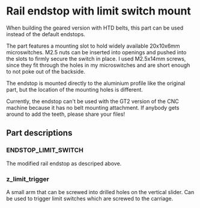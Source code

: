 # Rail endstop with limit switch mount
When building the geared version with HTD belts, this part can be used instead of the default endstops.

The part features a mounting slot to hold widely available 20x10x6mm microswitches. 
M2.5 nuts can be inserted into openings and pushed into the slots to firmly secure the switch in place.
I used M2.5x14mm screws, since they fit through the holes in my microswitches and are short enough to not poke out of the backside.

The endstop is mounted directly to the aluminium profile like the original part, but the location of the mounting holes is different.

Currently, the endstop can't be used with the GT2 version of the CNC machine because it has no belt mounting attachment. 
If anybody gets around to add the teeth, please share your files!

## Part descriptions
### ENDSTOP_LIMIT_SWITCH
The modified rail endstop as descriped above.

### z_limit_trigger
A small arm that can be screwed into drilled holes on the vertical slider. Can be used to trigger limit switches which are screwed to the carriage.